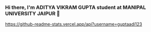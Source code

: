 ### Hi there, I'm ADITYA VIKRAM GUPTA student at MANIPAL UNIVERSITY JAIPUR 👋


<!--
**guptaadi123/guptaadi123** is a ✨ _special_ ✨ repository because its `README.md` (this file) appears on your GitHub profile.

Here are some ideas to get you started:

🔭 I’m currently Working on a [INTEGERATING MULTIPLE TECHONOLOGY]
🌱 I’m currently learning New Technologies
👯 I’m looking to collaborate with other Content Creators
🥅 2020 and 2021 Goals: Learning and Exploring Multiple Technologies
⚡ Fact: I love to learn new things and Newer Technologies...
💬 Ask me about anything you have in you ming love to connect with you ...
📫 How to reach me: Linkedin:-https://www.linkedin.com/in/aditya-gupta-695252194 ...
⚡ Fun fact: Banging your head against a wall for one hour burns 150 calories...
-->
https://github-readme-stats.vercel.app/api?username=guptaadi123
